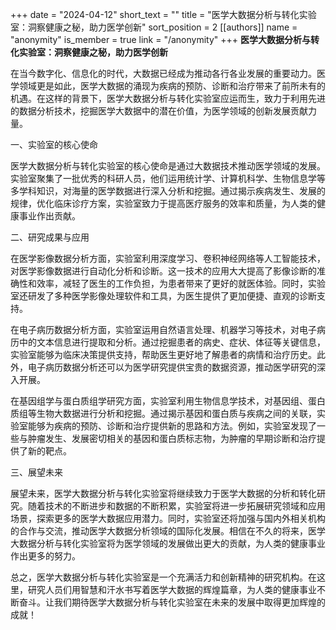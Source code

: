 +++
date = "2024-04-12"
short_text = ""
title = "医学大数据分析与转化实验室：洞察健康之秘，助力医学创新"
sort_position = 2
[[authors]]
    name = "anonymity"
    is_member = true
    link = "/anonymity"
+++
 **医学大数据分析与转化实验室：洞察健康之秘，助力医学创新**

在当今数字化、信息化的时代，大数据已经成为推动各行各业发展的重要动力。医学领域更是如此，医学大数据的涌现为疾病的预防、诊断和治疗带来了前所未有的机遇。在这样的背景下，医学大数据分析与转化实验室应运而生，致力于利用先进的数据分析技术，挖掘医学大数据中的潜在价值，为医学领域的创新发展贡献力量。

一、实验室的核心使命

医学大数据分析与转化实验室的核心使命是通过大数据技术推动医学领域的发展。实验室聚集了一批优秀的科研人员，他们运用统计学、计算机科学、生物信息学等多学科知识，对海量的医学数据进行深入分析和挖掘。通过揭示疾病发生、发展的规律，优化临床诊疗方案，实验室致力于提高医疗服务的效率和质量，为人类的健康事业作出贡献。

二、研究成果与应用

在医学影像数据分析方面，实验室利用深度学习、卷积神经网络等人工智能技术，对医学影像数据进行自动化分析和诊断。这一技术的应用大大提高了影像诊断的准确性和效率，减轻了医生的工作负担，为患者带来了更好的就医体验。同时，实验室还研发了多种医学影像处理软件和工具，为医生提供了更加便捷、直观的诊断支持。

在电子病历数据分析方面，实验室运用自然语言处理、机器学习等技术，对电子病历中的文本信息进行提取和分析。通过挖掘患者的病史、症状、体征等关键信息，实验室能够为临床决策提供支持，帮助医生更好地了解患者的病情和治疗历史。此外，电子病历数据分析还可以为医学研究提供宝贵的数据资源，推动医学研究的深入开展。

在基因组学与蛋白质组学研究方面，实验室利用生物信息学技术，对基因组、蛋白质组等生物大数据进行分析和挖掘。通过揭示基因和蛋白质与疾病之间的关联，实验室能够为疾病的预防、诊断和治疗提供新的思路和方法。例如，实验室发现了一些与肿瘤发生、发展密切相关的基因和蛋白质标志物，为肿瘤的早期诊断和治疗提供了新的靶点。

三、展望未来

展望未来，医学大数据分析与转化实验室将继续致力于医学大数据的分析和转化研究。随着技术的不断进步和数据的不断积累，实验室将进一步拓展研究领域和应用场景，探索更多的医学大数据应用潜力。同时，实验室还将加强与国内外相关机构的合作与交流，推动医学大数据分析领域的国际化发展。相信在不久的将来，医学大数据分析与转化实验室将为医学领域的发展做出更大的贡献，为人类的健康事业作出更多的努力。

总之，医学大数据分析与转化实验室是一个充满活力和创新精神的研究机构。在这里，研究人员们用智慧和汗水书写着医学大数据的辉煌篇章，为人类的健康事业不断奋斗。让我们期待医学大数据分析与转化实验室在未来的发展中取得更加辉煌的成就！